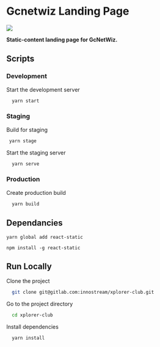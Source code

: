 # Gcnetwiz Landing Page
[![](https://img.shields.io/badge/Built%20with%3A-react--static-e0c06c)](https://github.com/react-static/react-static)
<br/>

**Static-content landing page for GcNetWiz.**



## Scripts
### Development
Start the development server

```bash
  yarn start 
```
### Staging
Build for staging

 ```bash
  yarn stage 
``` 

Start the staging server
```bash
  yarn serve 
```
### Production
Create production build
```bash
  yarn build 
```

## Dependancies

```
yarn global add react-static
```
```
npm install -g react-static
```

## Run Locally

Clone the project

```bash
  git clone git@gitlab.com:innostream/xplorer-club.git
```

Go to the project directory

```bash
  cd xplorer-club
```

Install dependencies

```bash
  yarn install
```


